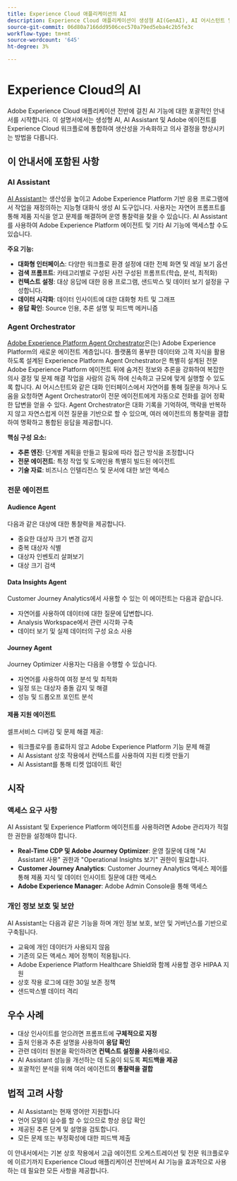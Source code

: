 ```yaml
---
title: Experience Cloud 애플리케이션의 AI
description: Experience Cloud 애플리케이션이 생성형 AI(GenAI), AI 어시스턴트 및 에이전틱 AI를 어떻게 사용하는지 알아봅니다.
source-git-commit: 06d80a7166dd9506cec570a79ed5eba4c2b5fe3c
workflow-type: tm+mt
source-wordcount: '645'
ht-degree: 3%

---
```


# Experience Cloud의 AI

Adobe Experience Cloud 애플리케이션 전반에 걸친 AI 기능에 대한 포괄적인 안내서를 시작합니다. 이 설명서에서는 생성형 AI, AI Assistant 및 Adobe 에이전트를 Experience Cloud 워크플로에 통합하여 생산성을 가속화하고 의사 결정을 향상시키는 방법을 다룹니다.

## 이 안내서에 포함된 사항

### AI Assistant

[AI Assistant](./ai-assistant/ai-assistant-ui.md)는 생산성을 높이고 Adobe Experience Platform 기반 응용 프로그램에서 작업을 재정의하는 지능형 대화식 생성 AI 도구입니다. 사용자는 자연어 프롬프트를 통해 제품 지식을 얻고 문제를 해결하며 운영 통찰력을 찾을 수 있습니다. AI Assistant를 사용하여 Adobe Experience Platform 에이전트 및 기타 AI 기능에 액세스할 수도 있습니다.

**주요 기능:**

- **대화형 인터페이스**: 다양한 워크플로 환경 설정에 대한 전체 화면 및 레일 보기 옵션
- **검색 프롬프트**: 카테고리별로 구성된 사전 구성된 프롬프트(학습, 분석, 최적화)
- **컨텍스트 설정**: 대상 응답에 대한 응용 프로그램, 샌드박스 및 데이터 보기 설정을 구성합니다.
- **데이터 시각화**: 데이터 인사이트에 대한 대화형 차트 및 그래프
- **응답 확인**: Source 인용, 추론 설명 및 피드백 메커니즘

### Agent Orchestrator

[Adobe Experience Platform Agent Orchestrator](./agents/agent-orchestrator.md)은(는) Adobe Experience Platform의 새로운 에이전트 계층입니다. 플랫폼의 풍부한 데이터와 고객 지식을 활용하도록 설계된 Experience Platform Agent Orchestrator은 특별히 설계된 전문 Adobe Experience Platform 에이전트 뒤에 숨겨진 정보와 추론을 강화하여 복잡한 의사 결정 및 문제 해결 작업을 사람의 감독 하에 신속하고 규모에 맞게 실행할 수 있도록 합니다. AI 어시스턴트와 같은 대화 인터페이스에서 자연어를 통해 질문을 하거나 도움을 요청하면 Agent Orchestrator이 전문 에이전트에게 자동으로 전화를 걸어 정확한 답변을 얻을 수 있다. Agent Orchestrator은 대화 기록을 기억하여, 맥락을 반복하지 않고 자연스럽게 이전 질문을 기반으로 할 수 있으며, 여러 에이전트의 통찰력을 결합하여 명확하고 통합된 응답을 제공합니다.

**핵심 구성 요소:**

- **추론 엔진**: 단계별 계획을 만들고 필요에 따라 접근 방식을 조정합니다
- **전문 에이전트**: 특정 작업 및 도메인용 특별히 빌드된 에이전트
- **기술 자료**: 비즈니스 인텔리전스 및 문서에 대한 보안 액세스

### 전문 에이전트

#### Audience Agent

다음과 같은 대상에 대한 통찰력을 제공합니다.

- 중요한 대상자 크기 변경 감지
- 중복 대상자 식별
- 대상자 인벤토리 살펴보기
- 대상 크기 검색

#### Data Insights Agent

Customer Journey Analytics에서 사용할 수 있는 이 에이전트는 다음과 같습니다.

- 자연어를 사용하여 데이터에 대한 질문에 답변합니다.
- Analysis Workspace에서 관련 시각화 구축
- 데이터 보기 및 실제 데이터의 구성 요소 사용

#### Journey Agent

Journey Optimizer 사용자는 다음을 수행할 수 있습니다.

- 자연어를 사용하여 여정 분석 및 최적화
- 일정 또는 대상자 충돌 감지 및 해결
- 성능 및 드롭오프 포인트 분석

#### 제품 지원 에이전트

셀프서비스 디버깅 및 문제 해결 제공:

- 워크플로우를 종료하지 않고 Adobe Experience Platform 기능 문제 해결
- AI Assistant 상호 작용에서 컨텍스트를 사용하여 지원 티켓 만들기
- AI Assistant를 통해 티켓 업데이트 확인

## 시작

### 액세스 요구 사항

AI Assistant 및 Experience Platform 에이전트를 사용하려면 Adobe 관리자가 적절한 권한을 설정해야 합니다.

- **Real-Time CDP 및 Adobe Journey Optimizer**: 운영 질문에 대해 &quot;AI Assistant 사용&quot; 권한과 &quot;Operational Insights 보기&quot; 권한이 필요합니다.
- **Customer Journey Analytics**: Customer Journey Analytics 액세스 제어를 통해 제품 지식 및 데이터 인사이트 질문에 대한 액세스
- **Adobe Experience Manager**: Adobe Admin Console을 통해 액세스

### 개인 정보 보호 및 보안

AI Assistant는 다음과 같은 기능을 하며 개인 정보 보호, 보안 및 거버넌스를 기반으로 구축됩니다.

- 교육에 개인 데이터가 사용되지 않음
- 기존의 모든 액세스 제어 정책이 적용됩니다.
- Adobe Experience Platform Healthcare Shield와 함께 사용할 경우 HIPAA 지원
- 상호 작용 로그에 대한 30일 보존 정책
- 샌드박스별 데이터 격리

## 우수 사례

- 대상 인사이트를 얻으려면 프롬프트에 **구체적으로 지정**
- 출처 인용과 추론 설명을 사용하여 **응답 확인**
- 관련 데이터 원본을 확인하려면 **컨텍스트 설정을 사용**&#x200B;하세요.
- AI Assistant 성능을 개선하는 데 도움이 되도록 **피드백을 제공**
- 포괄적인 분석을 위해 여러 에이전트의 **통찰력을 결합**

## 법적 고려 사항

- AI Assistant는 현재 영어만 지원합니다
- 언어 모델이 실수를 할 수 있으므로 항상 응답 확인
- 제공된 추론 단계 및 설명을 검토합니다.
- 모든 문제 또는 부정확성에 대한 피드백 제출

이 안내서에서는 기본 상호 작용에서 고급 에이전트 오케스트레이션 및 전문 워크플로우에 이르기까지 Experience Cloud 애플리케이션 전반에서 AI 기능을 효과적으로 사용하는 데 필요한 모든 사항을 제공합니다.

